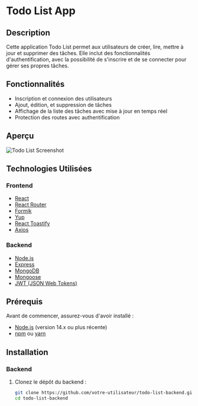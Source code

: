 # Todo List App

## Description

Cette application Todo List permet aux utilisateurs de créer, lire, mettre à jour et supprimer des tâches. Elle inclut des fonctionnalités d'authentification, avec la possibilité de s'inscrire et de se connecter pour gérer ses propres tâches.

## Fonctionnalités

- Inscription et connexion des utilisateurs
- Ajout, édition, et suppression de tâches
- Affichage de la liste des tâches avec mise à jour en temps réel
- Protection des routes avec authentification

## Aperçu

![Todo List Screenshot](path/to/your/screenshot.png)

## Technologies Utilisées

### Frontend

- [React](https://reactjs.org/)
- [React Router](https://reactrouter.com/)
- [Formik](https://formik.org/)
- [Yup](https://github.com/jquense/yup)
- [React Toastify](https://fkhadra.github.io/react-toastify/)
- [Axios](https://axios-http.com/)

### Backend

- [Node.js](https://nodejs.org/)
- [Express](https://expressjs.com/)
- [MongoDB](https://www.mongodb.com/)
- [Mongoose](https://mongoosejs.com/)
- [JWT (JSON Web Tokens)](https://jwt.io/)

## Prérequis

Avant de commencer, assurez-vous d'avoir installé :

- [Node.js](https://nodejs.org/) (version 14.x ou plus récente)
- [npm](https://www.npmjs.com/) ou [yarn](https://yarnpkg.com/)

## Installation

### Backend

1. Clonez le dépôt du backend :

   ```bash
   git clone https://github.com/votre-utilisateur/todo-list-backend.git
   cd todo-list-backend
